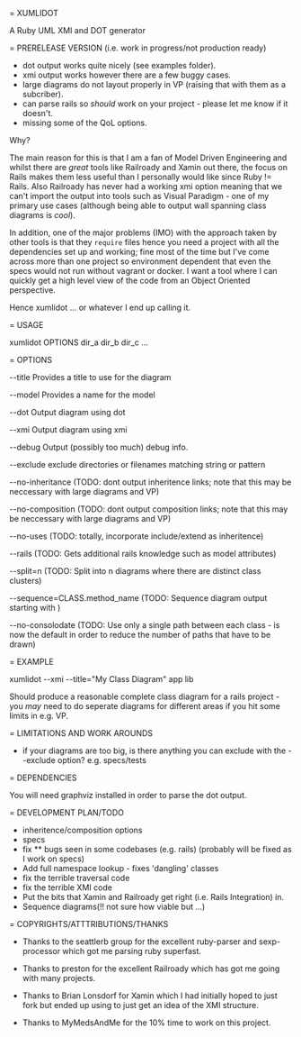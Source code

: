 = XUMLIDOT

A Ruby UML XMI and DOT generator

= PRERELEASE VERSION (i.e. work in progress/not production ready)

- dot output works quite nicely (see examples folder).
- xmi output works however there are a few buggy cases.
- large diagrams do not layout properly in VP (raising that with them as a subcriber).
- can parse rails so *should* work on your project - please let me know if it doesn't.
- missing some of the QoL options.

Why?

The main reason for this is that I am a fan of Model Driven Engineering and
whilst there are *great* tools like Railroady and Xamin out there, the focus on
Rails makes them less useful than I personally would like since Ruby != Rails. Also 
Railroady has never had a working xmi option meaning that we can't import the output
into tools such as Visual Paradigm - one of my primary use cases (although being able
to output wall spanning class diagrams is *cool*).

In addition, one of the major problems (IMO) with the approach taken by other
tools is that they ```require``` files hence you need a project with all the
dependencies set up and working; fine most of the time but I've come across
more than one project so environment dependent that even the specs would not
run without vagrant or docker.  I want a tool where I can quickly get a high
level view of the code from an Object Oriented perspective.

Hence xumlidot ... or whatever I end up calling it.

= USAGE

xumlidot OPTIONS dir_a dir_b dir_c ...

= OPTIONS

  --title Provides a title to use for the diagram

  --model Provides a name for the model

  --dot Output diagram using dot

  --xmi Output diagram using xmi

  --debug Output (possibly too much) debug info.

  --exclude exclude directories or filenames matching string or pattern

  --no-inheritance (TODO: dont output inheritence links; note that this may be
  neccessary with large diagrams and VP)

  --no-composition (TODO: dont output composition links; note that this may be
  neccessary with large diagrams and VP)

  --no-uses (TODO: totally, incorporate include/extend as inheritence)

  --rails (TODO: Gets additional rails knowledge such as model attributes)

  --split=n (TODO: Split into n diagrams where there are distinct class
  clusters)

  --sequence=CLASS.method_name (TODO: Sequence diagram output starting with )

  --no-consolodate (TODO: Use only a single path between each class - is now
  the default in order to reduce the number of paths that have to be drawn)


= EXAMPLE

  xumlidot --xmi --title="My Class Diagram" app lib

Should produce a reasonable complete class diagram for a rails project - you *may* need to do seperate
diagrams for different areas if you hit some limits in e.g. VP.

= LIMITATIONS AND WORK AROUNDS

- if your diagrams are too big, is there anything you can exclude with the --exclude option? e.g. specs/tests

= DEPENDENCIES

You will need graphviz installed in order to parse the dot output.

= DEVELOPMENT PLAN/TODO

- inheritence/composition options
- specs
- fix ** bugs seen in some codebases (e.g. rails) (probably will be fixed as I work on specs)
- Add full namespace lookup - fixes 'dangling' classes
- fix the terrible traversal code
- fix the terrible XMI code
- Put the bits that Xamin and Railroady get right (i.e. Rails Integration) in.
- Sequence diagrams(!! not sure how viable but ...)

= COPYRIGHTS/ATTTRIBUTIONS/THANKS

- Thanks to the seattlerb group for the excellent ruby-parser and sexp-processor which got
me parsing ruby superfast.

- Thanks to preston for the excellent Railroady which has got me going with many projects.

- Thanks to Brian Lonsdorf for Xamin which I had initially hoped to just fork but ended up
using to just get an idea of the XMI structure.

- Thanks to MyMedsAndMe for the 10% time to work on this project.
